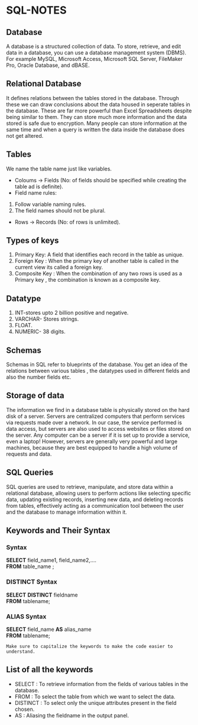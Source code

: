 # SQL-NOTES

## Database

A database is a structured collection of data. To store, retrieve, and edit data in a database, you can use a database management system (DBMS). For example MySQL, Microsoft Access, Microsoft SQL Server, FileMaker Pro, Oracle Database, and dBASE.

## Relational Database

It defines relations between the tables stored in the database. Through these we can draw conclusions about the data housed in seperate tables in the database. These are far more powerful than Excel Spreadsheets despite being similar to them. They can store much more information and the data stored is safe due to encryption. Many people can store information at the same time and when a query is written the data inside the database does not get altered.

## Tables

We name the table name just like variables.
- Coloums -> Fields (No: of fields should be specified while creating the table ad is definite).
- Field name rules:
1. Follow variable naming rules.
2. The field names should not be plural.
- Rows -> Records (No: of rows is unlimited).

## Types of keys

1. Primary Key: A field that identifies each record in the table as unique.
2. Foreign Key : When the primary key of another table is called in the current view its called a foreign key.
3. Composite Key : When the combination of any two rows is used as a Primary key , the combination is known as a composite key.

## Datatype

1. INT-stores upto 2 billion positive and negative.
2. VARCHAR- Stores strings.
3. FLOAT.
4. NUMERIC- 38 digits.

## Schemas

Schemas in SQL refer to blueprints of the database. You get an idea of the relations between various tables , the datatypes used in different fields and also the number fields etc.

## Storage of data

The information we find in a database table is physically stored on the hard disk of a server. Servers are centralized computers that perform services via requests made over a network. In our case, the service performed is data access, but servers are also used to access websites or files stored on the server. Any computer can be a server if it is set up to provide a service, even a laptop! However, servers are generally very powerful and large machines, because they are best equipped to handle a high volume of requests and data.

## SQL Queries

SQL queries are used to retrieve, manipulate, and store data within a relational database, allowing users to perform actions like selecting specific data, updating existing records, inserting new data, and deleting records from tables, effectively acting as a communication tool between the user and the database to manage information within it. 

## Keywords and Their Syntax

### Syntax
**SELECT** field_name1, field_name2,....  
**FROM** table_name ;

### DISTINCT Syntax
**SELECT** **DISTINCT** fieldname   
**FROM** tablename;

### ALIAS Syntax
**SELECT** field_name **AS** alias_name  
**FROM** tablename;

`Make sure to capitalize the keywords to make the code easier to understand.`

## List of all the keywords

- SELECT : To retrieve information from the fields of various tables in the database.
- FROM : To select the table from which we want to select the data.
- DISTINCT : To select only the unique attributes present in the field chosen.
- AS : Aliasing the fieldname in the output panel.
